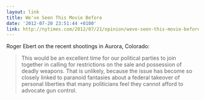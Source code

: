 ```yaml
---
layout: link
title: We've Seen This Movie Before
date: '2012-07-20 23:51:44 +0100'
link: http://nytimes.com/2012/07/21/opinion/weve-seen-this-movie-before.html
---
```

Roger Ebert on the recent shootings in Aurora, Colorado:

> This would be an excellent time for our political parties to join together in calling for restrictions on the sale and possession of deadly weapons. That is unlikely, because the issue has become so closely linked to paranoid fantasies about a federal takeover of personal liberties that many politicians feel they cannot afford to advocate gun control.
